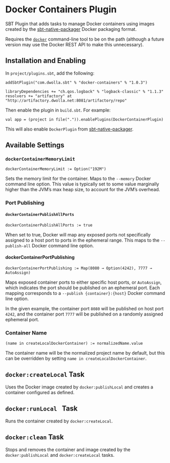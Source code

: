 # Docker Containers Plugin

SBT Plugin that adds tasks to manage Docker containers using images created by the [sbt-native-packager](http://www.scala-sbt.org/sbt-native-packager/) Docker packaging format.

Requires the [`docker`](http://docker.com) command-line tool to be on the path (although a future version may use the Docker REST API to make this unnecessary).

## Installation and Enabling

In `project/plugins.sbt`, add the following:

    addSbtPlugin("com.dwolla.sbt" % "docker-containers" % "1.0.3")

    libraryDependencies += "ch.qos.logback" % "logback-classic" % "1.1.3"
    resolvers += "artifactory" at "http://artifactory.dwolla.net:8081/artifactory/repo"

Then enable the plugin in `build.sbt`. For example:

    val app = (project in file(".")).enablePlugins(DockerContainerPlugin)

This will also enable `DockerPlugin` from [sbt-native-packager](http://www.scala-sbt.org/sbt-native-packager/).

## Available Settings

### `dockerContainerMemoryLimit`

    dockerContainerMemoryLimit := Option("192M")

Sets the memory limit for the container. Maps to the `--memory` Docker command line option. This value is typically set to some value marginally higher than the JVM’s max heap size, to account for the JVM’s overhead.

### Port Publishing

#### `dockerContainerPublishAllPorts`

    dockerContainerPublishAllPorts := true

When set to true, Docker will map any exposed ports not specifically assigned to a host port to ports in the ephemeral range. This maps to the `--publish-all` Docker command line option.

#### dockerContainerPortPublishing

    dockerContainerPortPublishing := Map(8080 → Option(4242), 7777 → AutoAssign)

Maps exposed container ports to either specific host ports, or `AutoAssign`, which indicates the port should be published on an ephemeral port. Each mapping corresponds to a `--publish {container}:{host}` Docker command line option.

In the given example, the container port `8080` will be published on host port `4242`, and the container port `7777` will be published on a randomly assigned ephemeral port.

### Container Name

    (name in createLocalDockerContainer) := normalizedName.value

The container name will be the normalized project name by default, but this can be overridden by setting `name in createLocalDockerContainer`.

## `docker:createLocal` Task

Uses the Docker image created by `docker:publishLocal` and creates a container configured as defined.

## `docker:runLocal ` Task

Runs the container created by `docker:createLocal`.

## `docker:clean` Task

Stops and removes the container and image created by the `docker:publishLocal` and `docker:createLocal` tasks.
